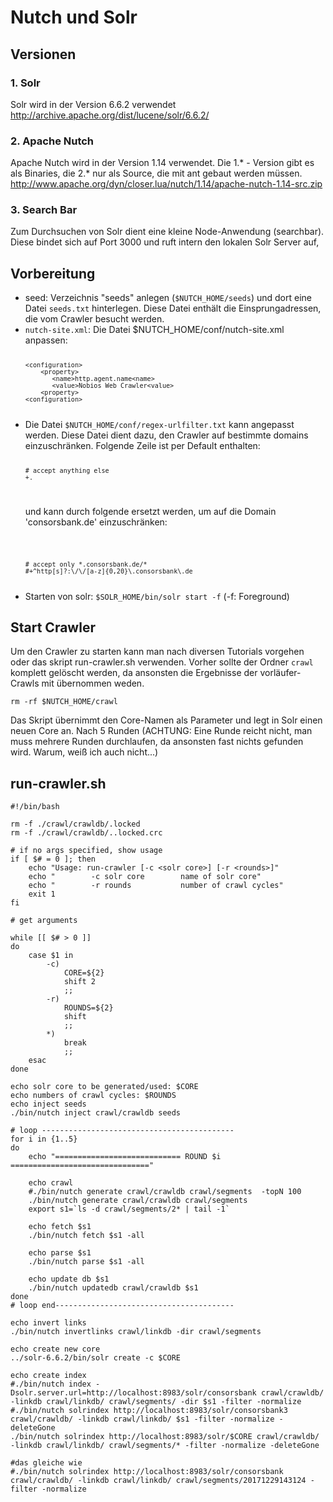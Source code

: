 Nutch und Solr
==============

Versionen
----------
### 1. Solr ###
Solr wird in der Version 6.6.2 verwendet
http://archive.apache.org/dist/lucene/solr/6.6.2/

### 2. Apache Nutch ###
Apache Nutch wird in der Version 1.14 verwendet. Die 1.* - Version gibt es als Binaries, die 2.* nur als Source, die mit ant gebaut werden müssen.
http://www.apache.org/dyn/closer.lua/nutch/1.14/apache-nutch-1.14-src.zip

### 3. Search Bar
Zum Durchsuchen von Solr dient eine kleine Node-Anwendung (searchbar). Diese bindet sich auf Port 3000 und ruft intern den lokalen Solr Server auf,

Vorbereitung
--------------
<ul>
<li> seed: Verzeichnis "seeds" anlegen (<code>$NUTCH_HOME/seeds</code>) und dort eine Datei <code>seeds.txt</code> hinterlegen. Diese Datei enthält die Einsprungadressen, die vom Crawler besucht werden. </li>

<li> <code>nutch-site.xml</code>: Die Datei $NUTCH_HOME/conf/nutch-site.xml anpassen: 
<code>

    <configuration>    
        <property>
           <name>http.agent.name<name>
           <value>Nobios Web Crawler<value>
        <property>
    <configuration>

</code>

</li>

<li>
Die Datei <code>$NUTCH_HOME/conf/regex-urlfilter.txt</code> kann angepasst werden. Diese Datei dient dazu, den Crawler auf bestimmte domains einzuschränken. Folgende Zeile ist per Default enthalten:

<code>

    # accept anything else
    +.

</code>

und kann durch folgende ersetzt werden, um auf die Domain 'consorsbank.de' einzuschränken:

<code>

    # accept only *.consorsbank.de/*
    #+^http[s]?:\/\/[a-z]{0,20}\.consorsbank\.de

</code>
</li>

<li>
Starten von solr:
<code>$SOLR_HOME/bin/solr start -f</code>
(-f: Foreground)
</li>

</ul>

Start Crawler
--------------
Um den Crawler zu starten kann man nach diversen Tutorials vorgehen oder das skript 
    run-crawler.sh
verwenden. Vorher sollte der Ordner <code>crawl</code> komplett gelöscht werden, da ansonsten die Ergebnisse der vorläufer-Crawls mit übernommen weden.
    
    rm -rf $NUTCH_HOME/crawl

Das Skript übernimmt den Core-Namen als Parameter und legt in Solr einen neuen Core an. Nach 5 Runden (ACHTUNG: Eine Runde reicht nicht, man muss mehrere Runden durchlaufen, da ansonsten fast nichts gefunden wird. Warum, weiß ich auch nicht...) 

run-crawler.sh
--------------

```{r, engine='bash'}
#!/bin/bash

rm -f ./crawl/crawldb/.locked 
rm -f ./crawl/crawldb/..locked.crc 

# if no args specified, show usage
if [ $# = 0 ]; then
    echo "Usage: run-crawler [-c <solr core>] [-r <rounds>]"
    echo "        -c solr core        name of solr core"
    echo "        -r rounds           number of crawl cycles"
    exit 1
fi

# get arguments

while [[ $# > 0 ]]
do
    case $1 in
        -c)
            CORE=${2}
            shift 2
            ;;
        -r)
            ROUNDS=${2}
            shift
            ;;
        *)
            break
            ;;
    esac
done

echo solr core to be generated/used: $CORE
echo numbers of crawl cycles: $ROUNDS
echo inject seeds
./bin/nutch inject crawl/crawldb seeds

# loop -------------------------------------------
for i in {1..5}
do
    echo "============================ ROUND $i ==============================="

    echo crawl 
    #./bin/nutch generate crawl/crawldb crawl/segments  -topN 100
    ./bin/nutch generate crawl/crawldb crawl/segments
    export s1=`ls -d crawl/segments/2* | tail -1`

    echo fetch $s1
    ./bin/nutch fetch $s1 -all

    echo parse $s1
    ./bin/nutch parse $s1 -all

    echo update db $s1
    ./bin/nutch updatedb crawl/crawldb $s1
done
# loop end----------------------------------------

echo invert links
./bin/nutch invertlinks crawl/linkdb -dir crawl/segments

echo create new core
../solr-6.6.2/bin/solr create -c $CORE

echo create index 
#./bin/nutch index -Dsolr.server.url=http://localhost:8983/solr/consorsbank crawl/crawldb/ -linkdb crawl/linkdb/ crawl/segments/ -dir $s1 -filter -normalize
#./bin/nutch solrindex http://localhost:8983/solr/consorsbank3 crawl/crawldb/ -linkdb crawl/linkdb/ $s1 -filter -normalize -deleteGone
./bin/nutch solrindex http://localhost:8983/solr/$CORE crawl/crawldb/ -linkdb crawl/linkdb/ crawl/segments/* -filter -normalize -deleteGone

#das gleiche wie 
#./bin/nutch solrindex http://localhost:8983/solr/consorsbank crawl/crawldb/ -linkdb crawl/linkdb/ crawl/segments/20171229143124 -filter -normalize

```
